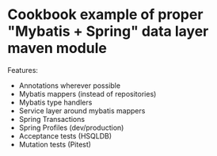 
# Cookbook example of proper "Mybatis + Spring" data layer maven module

Features:

 * Annotations wherever possible
 * Mybatis mappers (instead of repositories)
 * Mybatis type handlers
 * Service layer around mybatis mappers
 * Spring Transactions
 * Spring Profiles (dev/production)
 * Acceptance tests (HSQLDB)
 * Mutation tests (Pitest)
